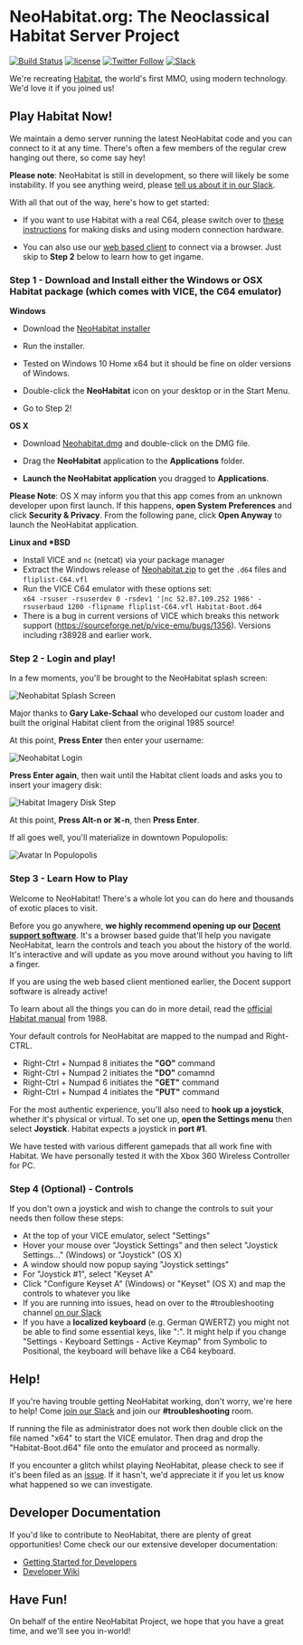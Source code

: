 NeoHabitat.org: The Neoclassical Habitat Server Project
=======================================================

[![Build Status](https://travis-ci.org/frandallfarmer/neohabitat.svg?branch=master)](https://travis-ci.org/frandallfarmer/neohabitat)
[![license](https://img.shields.io/github/license/mashape/apistatus.svg)](https://github.com/frandallfarmer/neohabitat/blob/master/LICENSE)
[![Twitter Follow](https://img.shields.io/twitter/follow/NeoHabitatProj.svg?style=social&label=Follow)](https://twitter.com/NeoHabitatProj)
[![Slack](http://slack.neohabitat.org/badge.svg)](http://slack.neohabitat.org/)

We're recreating [Habitat](https://en.wikipedia.org/wiki/Habitat_(video_game)), the world's first MMO, using modern technology.  We'd love it if you joined us!

Play Habitat Now!
-----------------

We maintain a demo server running the latest NeoHabitat code and you can connect to it at any time. There's often a few members of the regular crew hanging out there, so come say hey!

**Please note**: NeoHabitat is still in development, so there will likely be some instability. If you see anything weird, please [tell us about it in our Slack](http://slack.neohabitat.org/).

With all that out of the way, here's how to get started:

- If you want to use Habitat with a real C64, please switch over to [these instructions](https://github.com/frandallfarmer/neohabitat/blob/master/README-RealC64.md) for making disks and using modern connection hardware.

- You can also use our [web based client](http://v.ht/habitat) to connect via a browser. Just skip to **Step 2** below to learn how to get ingame.

### Step 1 - Download and Install either the Windows or OSX Habitat package (which comes with VICE, the C64 emulator)

**Windows**

- Download the [NeoHabitat installer](https://github.com/StuBlad/neohabitat-installer/releases/download/1.0/NeoHabitatInstaller.exe)

- Run the installer.
 - Tested on Windows 10 Home x64 but it should be fine on older versions of Windows.

- Double-click the **NeoHabitat** icon on your desktop or in the Start Menu.

- Go to Step 2!

**OS X**

- Download [Neohabitat.dmg](https://github.com/frandallfarmer/neohabitat-doc/blob/master/installers/Neohabitat.dmg?raw=true) and double-click on the DMG file.

- Drag the **NeoHabitat** application to the **Applications** folder.

- **Launch the NeoHabitat application** you dragged to **Applications**.

**Please Note**: OS X may inform you that this app comes from an unknown developer upon first launch. If this happens, **open System Preferences** and click **Security & Privacy**. From the following pane, click **Open Anyway** to launch the NeoHabitat application.

**Linux and \*BSD**

- Install VICE and `nc` (netcat) via your package manager
- Extract the Windows release of [Neohabitat.zip](https://github.com/frandallfarmer/neohabitat-doc/blob/master/installers/Neohabitat.zip?raw=true) to get the `.d64` files and `fliplist-C64.vfl`
- Run the VICE C64 emulator with these options set:  
  `x64 -rsuser -rsuserdev 0 -rsdev1 '|nc 52.87.109.252 1986' -rsuserbaud 1200 -flipname fliplist-C64.vfl Habitat-Boot.d64`
- There is a bug in current versions of VICE which breaks this network support (https://sourceforge.net/p/vice-emu/bugs/1356). Versions including r38928 and earlier work.

### Step 2 - Login and play!

In a few moments, you'll be brought to the NeoHabitat splash screen:

![Neohabitat Splash Screen](https://raw.githubusercontent.com/frandallfarmer/neohabitat-doc/master/docs/images/neohabitat_splash.png)

Major thanks to **Gary Lake-Schaal** who developed our custom loader and built the original Habitat client from the original 1985 source!

At this point, **Press Enter** then enter your username:

![Neohabitat Login](https://raw.githubusercontent.com/frandallfarmer/neohabitat-doc/master/docs/images/launcher_login.png)

**Press Enter again**, then wait until the Habitat client loads and asks you to insert your imagery disk:

![Habitat Imagery Disk Step](https://raw.githubusercontent.com/frandallfarmer/neohabitat-doc/master/docs/images/habitat_imagery.png)

At this point, **Press Alt-n or ⌘-n**, then **Press Enter**.

If all goes well, you'll materialize in downtown Populopolis:

![Avatar In Populopolis](https://raw.githubusercontent.com/frandallfarmer/neohabitat-doc/master/docs/images/neohabitat_downtown.png)

### Step 3 - Learn How to Play

Welcome to NeoHabitat! There's a whole lot you can do here and thousands of exotic places to visit.

Before you go anywhere, **we highly recommend opening up our [Docent support software](http://v.ht/habitat)**. It's a browser based guide that'll help you navigate NeoHabitat, learn the controls and teach you about the history of the world. It's interactive and will update as you move around without you having to lift a finger.

If you are using the web based client mentioned earlier, the Docent support software is already active!

To learn about all the things you can do in more detail, read the [official Habitat manual](https://frandallfarmer.github.io/neohabitat-doc/docs/Avatar%20Handbook.html) from 1988.

Your default controls for NeoHabitat are mapped to the numpad and Right-CTRL.

* Right-Ctrl + Numpad 8 initiates the **"GO"** command
* Right-Ctrl + Numpad 2 initiates the **"DO"** comamnd
* Right-Ctrl + Numpad 6 initiates the **"GET"** command
* Right-Ctrl + Numpad 4 initiates the **"PUT"** command

For the most authentic experience, you'll also need to **hook up a joystick**, whether it's physical or virtual. To set one up, **open the Settings menu** then select **Joystick**. Habitat expects a joystick in **port #1**.

We have tested with various different gamepads that all work fine with Habitat. We have personally tested it with the Xbox 360 Wireless Controller for PC.

### Step 4 (Optional) - Controls

If you don't own a joystick and wish to change the controls to suit your needs then follow these steps:

- At the top of your VICE emulator, select "Settings"
- Hover your mouse over "Joystick Settings" and then select "Joystick Settings..." (Windows) or "Joystick" (OS X)
- A window should now popup saying "Joystick settings"
- For "Joystick #1", select "Keyset A"
- Click "Configure Keyset A" (Windows) or "Keyset" (OS X) and map the controls to whatever you like
- If you are running into issues, head on over to the #troubleshooting channel [on our Slack](http://slack.neohabitat.org)
- If you have a **localized keyboard** (e.g. German QWERTZ) you might not be able to find some essential keys, like ":". It might help if you change "Settings - Keyboard Settings - Active Keymap" from Symbolic to Positional, the keyboard will behave like a C64 keyboard. 

Help!
-----

If you're having trouble getting NeoHabitat working, don't worry, we're here to help! Come [join our Slack](http://slack.neohabitat.org) and join our **#troubleshooting** room.

If running the file as administrator does not work then double click on the file named "x64" to start the VICE emulator. Then drag and drop the "Habitat-Boot.d64" file onto the emulator and proceed as normally.

If you encounter a glitch whilst playing NeoHabitat, please check to see if it's been filed as an [issue](https://github.com/frandallfarmer/neohabitat/issues). If it hasn't, we'd appreciate it if you let us know what happened so we can investigate.

Developer Documentation
-----------------------

If you'd like to contribute to NeoHabitat, there are plenty of great opportunities! Come check our our extensive developer documentation:

  - [Getting Started for Developers](https://github.com/frandallfarmer/neohabitat-doc/blob/master/docs/getting_started.md)
  - [Developer Wiki](https://github.com/frandallfarmer/neohabitat/wiki/Developers-Documentation)

Have Fun!
---------

On behalf of the entire NeoHabitat Project, we hope that you have a great time, and we'll see you in-world!
